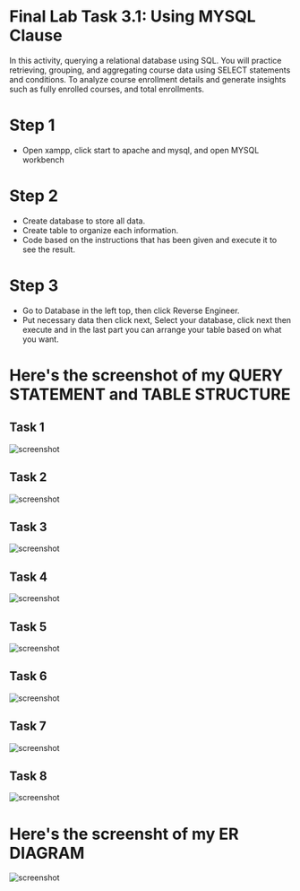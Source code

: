 # Final Lab Task 3.1: Using MYSQL Clause
In this activity, querying a relational database using SQL. You will practice retrieving, grouping, and aggregating course data using SELECT statements and conditions. To analyze course enrollment details and generate insights such as fully enrolled courses, and total enrollments.

# Step 1
- Open xampp, click start to apache and mysql, and open MYSQL workbench
# Step 2
- Create database to store all data.
- Create table to organize each information.
- Code based on the instructions that has been given and execute it to see the result.
# Step 3
-  Go to Database in the left top, then click Reverse Engineer.
- Put necessary data then click next, Select your database, click next then execute and in the last part you can arrange your table based on what you want.

# Here's the screenshot of my QUERY STATEMENT and TABLE STRUCTURE
## Task 1
![screenshot](images/db.jpg)
## Task 2
![screenshot](images/courses.jpg)
## Task 3
![screenshot](images/imp.jpg)
## Task 4
![screenshot](images/imp.1.jpg)
## Task 5
![screenshot](images/imp.2.jpg)
## Task 6
![screenshot](images/imp.3.jpg)
## Task 7
![screenshot](images/imp.4.jpg)
## Task 8
![screenshot](images/imp.5.jpg)

# Here's the screensht of my ER DIAGRAM
![screenshot](images/diagram%20(2).jpg)







 






